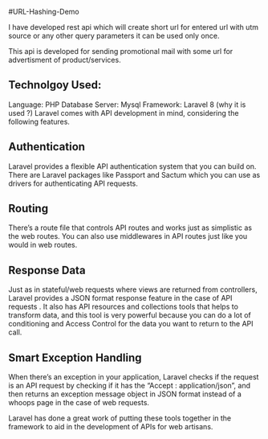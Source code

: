 #URL-Hashing-Demo

I have developed rest api which will create short url for entered url with utm source or any other query parameters it can be used only once.

This api is developed for sending promotional mail with some url for advertisment of product/services.

Technolgoy Used:
---------------

Language: PHP
Database Server: Mysql
Framework: Laravel 8 (why it is used ?)
Laravel comes with API development in mind, considering the following features.

Authentication
---------------
Laravel provides a flexible API authentication system that you can build on. There are Laravel packages like Passport and Sactum which you can use as drivers for authenticating API requests.

Routing
---------
There’s a route file that controls API routes and works just as simplistic as the web routes. You can also use middlewares in API routes just like you would in web routes.

Response Data
---------------
Just as in stateful/web requests where views are returned from controllers, Laravel provides a JSON format response feature in the case of API requests .
It also has API resources and collections tools that helps to transform data, and this tool is very powerful because you can do a lot of conditioning and Access Control for the data you want to return to the API call.

Smart Exception Handling
---------------------------
When there’s an exception in your application, Laravel checks if the request is an API request by checking if it has the “Accept : application/json”, and then returns an exception message object in JSON format instead of a whoops page in the case of web requests.

Laravel has done a great work of putting these tools together in the framework to aid in the development of APIs for web artisans.



